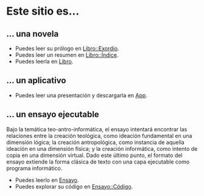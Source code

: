 # Este sitio es...

## ... una novela
- Puedes leer su prólogo en [Libro::Exordio](../exordio.md).
- Puedes leer un resumen en [Libro::Índice](../indice.md).
- Puedes leerla en [Libro](../diario.md).

## ... un aplicativo

- Puedes leer una presentación y descargarla en [App](../README.md).

## ... un ensayo ejecutable 
Bajo la temática teo-antro-informática, el ensayo intentará encontrar las relaciones entre la creación teológica, como ideación fundamental en una dimensión lógica; la creación antropológica, como instancia de aquella ideación en una dimensión física; y la creación informática, como intento de copia en una dimensión virtual. Dado este último punto, el formato del ensayo extiende la forma clásica de texto con una capa ejecutable como programa informático.

- Puedes leerlo en [Ensayo](../kernel/dist/web/index.html).
- Puedes explorar su código en [Ensayo::Código](../kernel/src/web/trinity).
